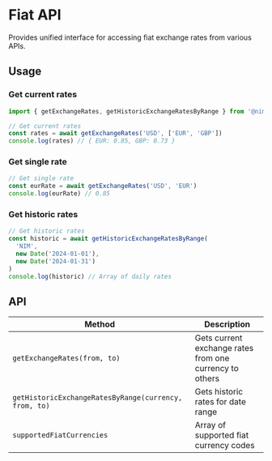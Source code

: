 # Fiat API

Provides unified interface for accessing fiat exchange rates from various APIs.

## Usage

### Get current rates

```typescript
import { getExchangeRates, getHistoricExchangeRatesByRange } from '@nimiq/utils/fiat-api'

// Get current rates
const rates = await getExchangeRates('USD', ['EUR', 'GBP'])
console.log(rates) // { EUR: 0.85, GBP: 0.73 }
```

### Get single rate

```typescript
// Get single rate
const eurRate = await getExchangeRates('USD', 'EUR')
console.log(eurRate) // 0.85
```

### Get historic rates

```typescript
// Get historic rates
const historic = await getHistoricExchangeRatesByRange(
  'NIM',
  new Date('2024-01-01'),
  new Date('2024-01-31')
)
console.log(historic) // Array of daily rates
```

## API

| Method | Description |
| --- | --- |
| `getExchangeRates(from, to)` | Gets current exchange rates from one currency to others |
| `getHistoricExchangeRatesByRange(currency, from, to)` | Gets historic rates for date range |
| `supportedFiatCurrencies` | Array of supported fiat currency codes |
